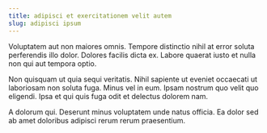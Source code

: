 ```yaml
---
title: adipisci et exercitationem velit autem
slug: adipisci ipsum
---
```


Voluptatem aut non maiores omnis. Tempore distinctio nihil at error soluta perferendis illo dolor. Dolores facilis dicta ex. Labore quaerat iusto et nulla non qui aut tempora optio.

Non quisquam ut quia sequi veritatis. Nihil sapiente ut eveniet occaecati ut laboriosam non soluta fuga. Minus vel in eum. Ipsam nostrum quo velit quo eligendi. Ipsa et qui quis fuga odit et delectus dolorem nam.

A dolorum qui. Deserunt minus voluptatem unde natus officia. Ea dolor sed ab amet doloribus adipisci rerum rerum praesentium.
